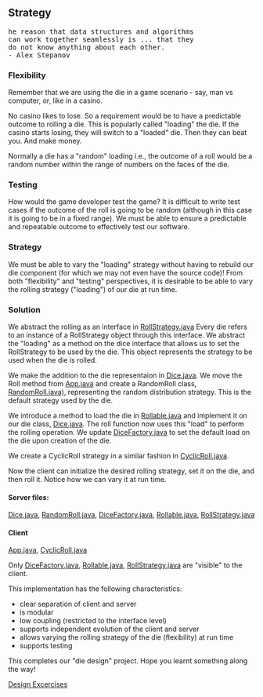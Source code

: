 ## Strategy

<pre>
he reason that data structures and algorithms
can work together seamlessly is ... that they
do not know anything about each other.
- Alex Stepanov
</pre>

### Flexibility
Remember that we are using the die in a game scenario - say, man vs computer, or, like in a casino.

No casino likes to lose. So a requirement would be to have a predictable outcome to rolling a die. This is popularly called "loading" the die. If the casino starts losing, they will switch to a "loaded" die. Then they can beat you. And make money.

Normally a die has a "random" loading i.e., the outcome of a roll would be a random number within the range of numbers on the faces of the die.

### Testing
How would the game developer test the game? It is difficult to write test cases if the outcome of the roll is going to be random (although in this case it is going to be in a fixed range). We must be able to ensure a predictable and repeatable outcome to effectively test our software.

### Strategy
We must be able to vary the "loading" strategy without having to rebuild our die component (for which we may not even have the source code)! From both "flexibility" and "testing" perspectives, it is desirable to be able to vary the rolling strategy ("loading") of our die at run time.

### Solution
We abstract the rolling as an interface in [RollStrategy.java](src/main/java/RollStrategy.java) Every die refers to an instance of a RollStrategy object through this interface. We abstract the "loading" as a method on the dice interface that allows us to set the RollStrategy to be used by the die. This object represents the strategy to be used when the die is rolled.

We make the addition to the die representaion in [Dice.java](src/main/java/Dice.java). We move the Roll method from [App.java](src/main/java/App.java) and create a RandomRoll class, [RandomRoll.java)](src/main/java/RandomRoll.java), representing the random distribution strategy. This is the default strategy used by the die.

We introduce a method to load the die in [Rollable.java](src/main/java/Rollable.java) and implement it on our die class, [Dice.java](src/main/java/Dice.java). The roll function now uses this "load" to perform the rolling operation. We update [DiceFactory.java](src/main/java/DiceFactory.java) to set the default load on the die upon creation of the die.

We create a CyclicRoll strategy in a similar fashion in [CyclicRoll.java](src/main/java/CyclicRoll.java).

Now the client can initialize the desired rolling strategy, set it on the die, and then roll it. Notice how we can vary it at run time.

#### Server files:
[Dice.java](src/main/java/Dice.java), [RandomRoll.java](src/main/java/RandomRoll.java), [DiceFactory.java](src/main/java/DiceFactory.java), [Rollable.java](src/main/java/Rollable.java), [RollStrategy.java](src/main/java/RollStrategy.java)

#### Client
[App.java](src/main/java/App.java), [CyclicRoll.java](src/main/java/CyclicRoll.java)

Only [DiceFactory.java](src/main/java/DiceFactory.java), [Rollable.java](src/main/java/Rollable.java), [RollStrategy.java](src/main/java/RollStrategy.java) are "visible" to the client.

This implementation has the following characteristics:
- clear separation of client and server
- is modular
- low coupling (restricted to the interface level)
- supports independent evolution of the client and server
- allows varying the rolling strategy of the die (flexibility) at run time
- supports testing

This completes our "die design" project. Hope you learnt something along the way!

[Design Excercises](../Exercises/Readme.md)